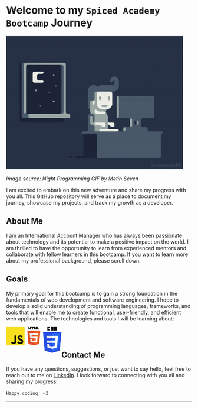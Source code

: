 # Welcome to my `Spiced Academy Bootcamp` Journey

![](https://github.com/denescsaszar/denescsaszar/blob/main/giphy.gif)

_Image source: Night Programming GIF by Metin Seven_

I am excited to embark on this new adventure and share my progress with you all. This GitHub repository will serve as a place to document my journey, showcase my projects, and track my growth as a developer. 

## About Me

I am an International Account Manager who has always been passionate about technology and its potential to make a positive impact on the world. I am thrilled to have the opportunity to learn from experienced mentors and collaborate with fellow learners in this bootcamp. If you want to learn more about my professional background, please scroll down.

## Goals

My primary goal for this bootcamp is to gain a strong foundation in the fundamentals of web development and software engineering. I hope to develop a solid understanding of programming languages, frameworks, and tools that will enable me to create functional, user-friendly, and efficient web applications. The technologies and tools I will be learning about:

<img src="https://github.com/denescsaszar/denescsaszar/blob/main/Unofficial_JavaScript_logo_2.svg.png" alt="js" align="left" width ="50" hight="50"> 
<img src="https://github.com/denescsaszar/denescsaszar/blob/main/HTML5_logo_and_wordmark.svg.png" alt="html" align="left" width ="50" hight="50"> 
<img src="https://github.com/denescsaszar/denescsaszar/blob/main/CSS3_logo_and_wordmark.svg.png" alt="css" align="left" width ="50" hight="50"> 

<br> <br>

## Contact Me

If you have any questions, suggestions, or just want to say hello, feel free to reach out to me on [LinkedIn](https://www.linkedin.com/in/denescsaszar/). I look forward to connecting with you all and sharing my progress!

`Happy coding! <3`

---


